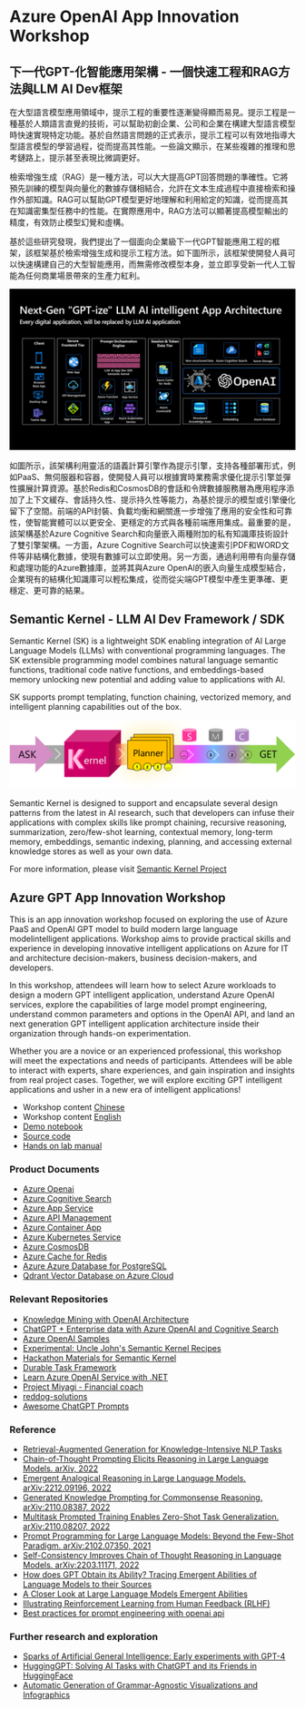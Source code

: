 # Azure OpenAI App Innovation Workshop 

## 下一代GPT-化智能應用架構 - 一個快速工程和RAG方法與LLM AI Dev框架
在大型語言模型應用領域中，提示工程的重要性逐漸變得顯而易見。提示工程是一種基於人類語言直覺的技術，可以幫助初創企業、公司和企業在構建大型語言模型時快速實現特定功能。基於自然語言問題的正式表示，提示工程可以有效地指導大型語言模型的學習過程，從而提高其性能。一些論文顯示，在某些複雜的推理和思考鏈路上，提示甚至表現比微調更好。

檢索增強生成（RAG）是一種方法，可以大大提高GPT回答問題的準確性。它將預先訓練的模型與向量化的數據存儲相結合，允許在文本生成過程中直接檢索和操作外部知識。RAG可以幫助GPT模型更好地理解和利用給定的知識，從而提高其在知識密集型任務中的性能。在實際應用中，RAG方法可以顯著提高模型輸出的精度，有效防止模型幻覺和虛構。

基於這些研究發現，我們提出了一個面向企業級下一代GPT智能應用工程的框架，該框架基於檢索增強生成和提示工程方法。如下圖所示，該框架使開發人員可以快速構建自己的大型智能應用，而無需修改模型本身，並立即享受新一代人工智能為任何商業場景帶來的生產力紅利。

 ![architecture](./media/Enterprise-GPT-Intelligent-App-Workshop.jpg)

如圖所示，該架構利用靈活的語義計算引擎作為提示引擎，支持各種部署形式，例如PaaS、無伺服器和容器，使開發人員可以根據實時業務需求優化提示引擎並彈性擴展計算資源。基於Redis和CosmosDB的會話和令牌數據服務層為應用程序添加了上下文緩存、會話持久性、提示持久性等能力，為基於提示的模型或引擎優化留下了空間。前端的API封裝、負載均衡和網關進一步增強了應用的安全性和可靠性，使智能實體可以以更安全、更穩定的方式與各種前端應用集成。最重要的是，該架構基於Azure Cognitive Search和向量嵌入兩種附加的私有知識庫技術設計了雙引擎架構。一方面，Azure Cognitive Search可以快速索引PDF和WORD文件等非結構化數據，使現有數據可以立即使用。另一方面，通過利用帶有向量存儲和處理功能的Azure數據庫，並將其與Azure OpenAI的嵌入向量生成模型結合，企業現有的結構化知識庫可以輕松集成，從而從尖端GPT模型中產生更準確、更穩定、更可靠的結果。

## Semantic Kernel - LLM AI Dev Framework / SDK

Semantic Kernel (SK) is a lightweight SDK enabling integration of AI Large Language Models (LLMs) with conventional programming languages. The SK extensible programming model combines natural language semantic functions, traditional code native functions, and embeddings-based memory unlocking new potential and adding value to applications with AI.

SK supports prompt templating, function chaining, vectorized memory, and intelligent planning capabilities out of the box.

 ![Semantic Kernel](./media/ks.png)

Semantic Kernel is designed to support and encapsulate several design patterns from the latest in AI research, such that developers can infuse their applications with complex skills like prompt chaining, recursive reasoning, summarization, zero/few-shot learning, contextual memory, long-term memory, embeddings, semantic indexing, planning, and accessing external knowledge stores as well as your own data.

For more information, please visit [Semantic Kernel Project](https://github.com/microsoft/semantic-kernel)

## Azure GPT App Innovation Workshop 

This is an app innovation workshop focused on exploring the use of Azure PaaS and OpenAI GPT model to build modern large language modelintelligent applications. Workshop aims to provide practical skills and experience in developing innovative intelligent applications on Azure for IT and architecture decision-makers, business decision-makers, and developers.

In this workshop, attendees will learn how to select Azure workloads to design a modern GPT intelligent application, understand Azure OpenAI services, explore the capabilities of large model prompt engineering, understand common parameters and options in the OpenAI API, and land an next generation GPT intelligent application architecture inside their organization through hands-on experimentation.

Whether you are a novice or an experienced professional, this workshop will meet the expectations and needs of participants. Attendees will be able to interact with experts, share experiences, and gain inspiration and insights from real project cases. Together, we will explore exciting GPT intelligent applications and usher in a new era of intelligent applications!

- Workshop content [Chinese](./Workshop%20Content%20CHS/)
- Workshop content [English](./Workshop%20Content%20EN/)
- [Demo notebook](./Demo%20Notebook/)
- [Source code](./Source%20Code/)
- [Hands on lab manual](./Hands%20on%20lab%20manual/)

### Product Documents

- [Azure Openai](https://learn.microsoft.com/zh-cn/azure/cognitive-services/openai/)
- [Azure Cognitive Search](https://learn.microsoft.com/zh-cn/azure/search/)
- [Azure App Service](https://learn.microsoft.com/zh-cn/azure/app-service/)
- [Azure API Management](https://learn.microsoft.com/zh-cn/azure/api-management/)
- [Azure Container App](https://learn.microsoft.com/zh-cn/azure/container-apps/)
- [Azure Kubernetes Service](https://learn.microsoft.com/zh-cn/azure/aks/)
- [Azure CosmosDB](https://learn.microsoft.com/zh-cn/azure/cosmos-db/)
- [Azure Cache for Redis](https://learn.microsoft.com/zh-cn/azure/azure-cache-for-redis/)
- [Azure Azure Database for PostgreSQL](https://learn.microsoft.com/zh-cn/azure/postgresql/)
- [Qdrant Vector Database on Azure Cloud](https://github.com/Azure-Samples/qdrant-azure)

### Relevant Repositories
- [Knowledge Mining with OpenAI Architecture](https://github.com/MSUSAzureAccelerators/Knowledge-Mining-with-OpenAI)
- [ChatGPT + Enterprise data with Azure OpenAI and Cognitive Search](https://github.com/Azure-Samples/azure-search-openai-demo)
- [Azure OpenAI Samples](https://github.com/Azure/azure-openai-samples)
- [Experimental: Uncle John's Semantic Kernel Recipes](https://github.com/johnmaeda/SK-Recipes)
- [Hackathon Materials for Semantic Kernel](https://learn.microsoft.com/en-us/semantic-kernel/support/hackathon)
- [Durable Task Framework](https://github.com/microsoft/durabletask-go/tree/dapr)
- [Learn Azure OpenAI Service with .NET](https://github.com/kinfey/dotNETOAIBooks)
- [Project Miyagi - Financial coach](https://github.com/appdevgbb/miyagi)
- [reddog-solutions](https://github.com/Azure/reddog-solutions)
- [Awesome ChatGPT Prompts](https://github.com/f/awesome-chatgpt-prompts/)

### Reference
- [Retrieval-Augmented Generation for Knowledge-Intensive NLP Tasks](https://arxiv.org/abs/2005.11401)
- [Chain-of-Thought Prompting Elicits Reasoning in Large Language Models. arXiv, 2022](https://arxiv.org/abs/2201.11903)
- [Emergent Analogical Reasoning in Large Language Models. arXiv:2212.09196, 2022](https://arxiv.org/abs/2212.09196)
- [Generated Knowledge Prompting for Commonsense Reasoning. arXiv:2110.08387, 2022](https://arxiv.org/abs/2110.08387)
- [Multitask Prompted Training Enables Zero-Shot Task Generalization. arXiv:2110.08207, 2022](https://arxiv.org/abs/2110.08207)
- [Prompt Programming for Large Language Models: Beyond the Few-Shot Paradigm. arXiv:2102.07350, 2021](https://arxiv.org/abs/2102.07350)
- [Self-Consistency Improves Chain of Thought Reasoning in Language Models. arXiv:2203.11171, 2022](https://arxiv.org/abs/2203.11171)
- [How does GPT Obtain its Ability? Tracing Emergent Abilities of Language Models to their Sources](https://yaofu.notion.site/How-does-GPT-Obtain-its-Ability-Tracing-Emergent-Abilities-of-Language-Models-to-their-Sources-b9a57ac0fcf74f30a1ab9e3e36fa1dc1#a83aa8c34a254289ace924fa83e0b9c9)
- [A Closer Look at Large Language Models Emergent Abilities](https://yaofu.notion.site/A-Closer-Look-at-Large-Language-Models-Emergent-Abilities-493876b55df5479d80686f68a1abd72f)
- [Illustrating Reinforcement Learning from Human Feedback (RLHF)](https://huggingface.co/blog/rlhf)
- [Best practices for prompt engineering with openai api](https://help.openai.com/en/articles/6654000-best-practices-for-prompt-engineering-with-openai-api)

### Further research and exploration
- [Sparks of Artificial General Intelligence: Early experiments with GPT-4](https://arxiv.org/abs/2303.12712)
- [HuggingGPT: Solving AI Tasks with ChatGPT and its Friends in HuggingFace](https://arxiv.org/abs/2303.17580)
- [Automatic Generation of Grammar-Agnostic Visualizations and Infographics](https://microsoft.github.io/lida/)
